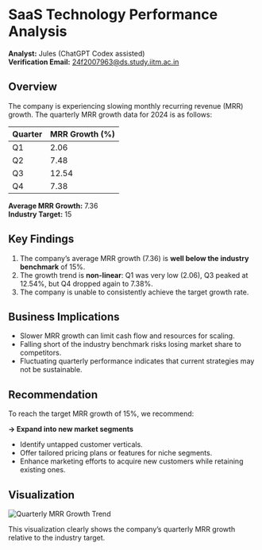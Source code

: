 # SaaS Technology Performance Analysis

**Analyst:** Jules (ChatGPT Codex assisted)  
**Verification Email:** 24f2007963@ds.study.iitm.ac.in  

## Overview
The company is experiencing slowing monthly recurring revenue (MRR) growth. The quarterly MRR growth data for 2024 is as follows:

| Quarter | MRR Growth (%) |
|---------|----------------|
| Q1      | 2.06           |
| Q2      | 7.48           |
| Q3      | 12.54          |
| Q4      | 7.38           |

**Average MRR Growth:** 7.36  
**Industry Target:** 15

## Key Findings
1. The company’s average MRR growth (7.36) is **well below the industry benchmark** of 15%.  
2. The growth trend is **non-linear**: Q1 was very low (2.06), Q3 peaked at 12.54%, but Q4 dropped again to 7.38%.  
3. The company is unable to consistently achieve the target growth rate.

## Business Implications
- Slower MRR growth can limit cash flow and resources for scaling.  
- Falling short of the industry benchmark risks losing market share to competitors.  
- Fluctuating quarterly performance indicates that current strategies may not be sustainable.

## Recommendation
To reach the target MRR growth of 15%, we recommend:  

**→ Expand into new market segments**  
- Identify untapped customer verticals.  
- Offer tailored pricing plans or features for niche segments.  
- Enhance marketing efforts to acquire new customers while retaining existing ones.  

## Visualization
![Quarterly MRR Growth Trend](mrr_growth_trend.png)

This visualization clearly shows the company’s quarterly MRR growth relative to the industry target.


